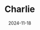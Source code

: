 ---
title: "Charlie"
date: 2024-11-18
draft: false
layout: "photo-series"
cover_image: "https://photos.jmkettle.com/portraits/charlie/01.webp"
series_images:
  - "https://photos.jmkettle.com/portraits/charlie/01.webp"
  - "https://photos.jmkettle.com/portraits/charlie/02.webp"
  - "https://photos.jmkettle.com/portraits/charlie/03.webp"
  - "https://photos.jmkettle.com/portraits/charlie/04.webp"
  - "https://photos.jmkettle.com/portraits/charlie/05.webp"
series_cloudflare_ids:
  - "e227f801-5112-4662-98a6-4e13200e1900"
  - "ab4913a7-4a15-43bb-1879-fb4141057000"
  - "176495c8-96c3-4027-0953-1049ea7b4500"
  - "150ec36f-cef0-4129-9e08-f97e5e2d8300"
  - "a5fc2907-ee7a-41f1-da39-6d259c924400"
series_alt_texts:
  - "portrait of charlie"
  - "portrait of charlie"
  - "portrait of charlie"
  - "portrait of charlie"
  - "portrait of charlie"
---
